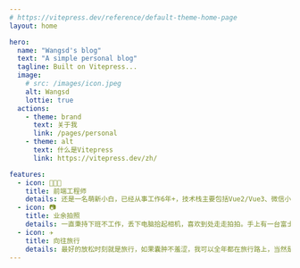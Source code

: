 ```yaml
---
# https://vitepress.dev/reference/default-theme-home-page
layout: home

hero:
  name: "Wangsd's blog"
  text: "A simple personal blog"
  tagline: Built on Vitepress...
  image:
    # src: /images/icon.jpeg
    alt: Wangsd
    lottie: true
  actions:
    - theme: brand
      text: 关于我
      link: /pages/personal
    - theme: alt
      text: 什么是Vitepress
      link: https://vitepress.dev/zh/

features:
  - icon: 👨🏻‍💻
    title: 前端工程师
    details: 还是一名萌新小白，已经从事工作6年+，技术栈主要包括Vue2/Vue3、微信小程序、React等，还需要努力啊！
  - icon: 📷
    title: 业余拍照
    details: 一直秉持下班不工作，丢下电脑拾起相机，喜欢到处走走拍拍。手上有一台富士X100F、和一台富士XT5，胶片感🈵️🈵️当当。
  - icon: ✈️
    title: 向往旅行
    details: 最好的放松时刻就是旅行，如果囊肿不羞涩，我可以全年都在旅行路上，当然是我最爱的女朋友一起...
---
```


<!--@include: ./.vitepress/parts/home-lottie.md-->